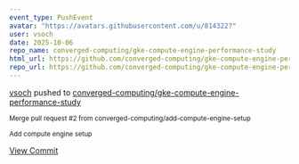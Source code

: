 ```yaml
---
event_type: PushEvent
avatar: "https://avatars.githubusercontent.com/u/814322?"
user: vsoch
date: 2025-10-06
repo_name: converged-computing/gke-compute-engine-performance-study
html_url: https://github.com/converged-computing/gke-compute-engine-performance-study/commit/0fd1e6de7af32c1c17f1894563439058a017249c
repo_url: https://github.com/converged-computing/gke-compute-engine-performance-study
---
```


<a href='https://github.com/vsoch' target='_blank'>vsoch</a> pushed to <a href='https://github.com/converged-computing/gke-compute-engine-performance-study' target='_blank'>converged-computing/gke-compute-engine-performance-study</a>

<small>Merge pull request #2 from converged-computing/add-compute-engine-setup

Add compute engine setup</small>

<a href='https://github.com/converged-computing/gke-compute-engine-performance-study/commit/0fd1e6de7af32c1c17f1894563439058a017249c' target='_blank'>View Commit</a>